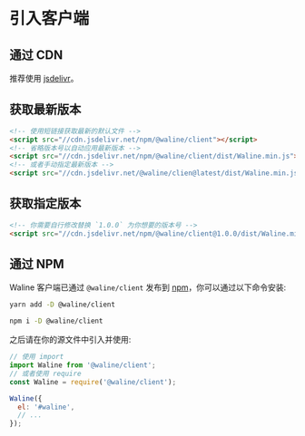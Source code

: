 # 引入客户端

## 通过 CDN

推荐使用 [jsdelivr](https://cdn.jsdelivr.net/npm/@waline/client/)。

## 获取最新版本

```html
<!-- 使用短链接获取最新的默认文件 -->
<script src="//cdn.jsdelivr.net/npm/@waline/client"></script>
<!-- 省略版本号以自动应用最新版本 -->
<script src="//cdn.jsdelivr.net/npm/@waline/client/dist/Waline.min.js"></script>
<!-- 或者手动指定最新版本 -->
<script src="//cdn.jsdelivr.net/@waline/clien@latest/dist/Waline.min.js"></script>
```

## 获取指定版本

```html
<!-- 你需要自行修改替换 `1.0.0` 为你想要的版本号 -->
<script src="//cdn.jsdelivr.net/npm/@waline/client@1.0.0/dist/Waline.min.js"></script>
```

## 通过 NPM

Waline 客户端已通过 `@waline/client` 发布到 [npm](https://www.npmjs.com/package/@waline/client)，你可以通过以下命令安装:

<CodeGroup>
<CodeGroupItem title="yarn">

```bash
yarn add -D @waline/client
```

</CodeGroupItem>

<CodeGroupItem title="npm">

```bash
npm i -D @waline/client
```

</CodeGroupItem>
</CodeGroup>

之后请在你的源文件中引入并使用:

```js
// 使用 import
import Waline from '@waline/client';
// 或者使用 require
const Waline = require('@waline/client');

Waline({
  el: '#waline',
  // ...
});
```
